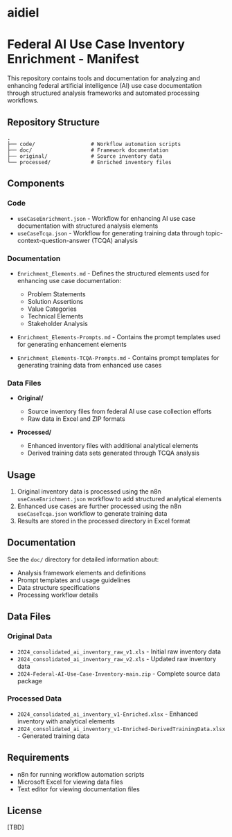 # aidiel

# Federal AI Use Case Inventory Enrichment - Manifest

This repository contains tools and documentation for analyzing and enhancing federal artificial intelligence (AI) use case documentation through structured analysis frameworks and automated processing workflows.

## Repository Structure

```
.
├── code/                  # Workflow automation scripts
├── doc/                   # Framework documentation
├── original/              # Source inventory data
└── processed/             # Enriched inventory files

```

## Components

### Code
- `useCaseEnrichment.json` - Workflow for enhancing AI use case documentation with structured analysis elements
- `useCaseTcqa.json` - Workflow for generating training data through topic-context-question-answer (TCQA) analysis

### Documentation
- `Enrichment_Elements.md` - Defines the structured elements used for enhancing use case documentation:
  - Problem Statements
  - Solution Assertions
  - Value Categories
  - Technical Elements
  - Stakeholder Analysis
  
- `Enrichment_Elements-Prompts.md` - Contains the prompt templates used for generating enhancement elements
- `Enrichment_Elements-TCQA-Prompts.md` - Contains prompt templates for generating training data from enhanced use cases

### Data Files
- **Original/**
  - Source inventory files from federal AI use case collection efforts
  - Raw data in Excel and ZIP formats

- **Processed/**
  - Enhanced inventory files with additional analytical elements
  - Derived training data sets generated through TCQA analysis

## Usage

1. Original inventory data is processed using the n8n `useCaseEnrichment.json` workflow to add structured analytical elements
2. Enhanced use cases are further processed using the n8n `useCaseTcqa.json` workflow to generate training data
3. Results are stored in the processed directory in Excel format

## Documentation

See the `doc/` directory for detailed information about:
- Analysis framework elements and definitions
- Prompt templates and usage guidelines
- Data structure specifications
- Processing workflow details

## Data Files

### Original Data
- `2024_consolidated_ai_inventory_raw_v1.xls` - Initial raw inventory data
- `2024_consolidated_ai_inventory_raw_v2.xls` - Updated raw inventory data
- `2024-Federal-AI-Use-Case-Inventory-main.zip` - Complete source data package

### Processed Data
- `2024_consolidated_ai_inventory_v1-Enriched.xlsx` - Enhanced inventory with analytical elements
- `2024_consolidated_ai_inventory_v1-Enriched-DerivedTrainingData.xlsx` - Generated training data

## Requirements

- n8n for running workflow automation scripts
- Microsoft Excel for viewing data files
- Text editor for viewing documentation files


## License

[TBD]
